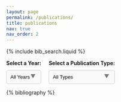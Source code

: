 ```yaml
---
layout: page
permalink: /publications/
title: publications
nav: true
nav_order: 2
---
```


<!-- _pages/publications.md -->

<!-- Bibsearch Feature -->

{% include bib_search.liquid %}

<!-- Filter Feature -->
<div class="filters" style="text-align: left;">
  <div class="filter-item year-selector">
    <label for="yearSelect">Select a Year: </label>
    <div class="custom-select-wrapper">
      <select id="yearSelect" onchange="filterPublications()">
        <option value="all">All Years</option>
        <!-- JavaScript will populate years here -->
      </select>
    </div>
  </div>

<div class="filter-item type-selector">
    <label for="typeSelect">Select a Publication Type: </label>
    <div class="custom-select-wrapper">
      <select id="typeSelect" onchange="filterPublications()">
        <option value="all">All Types</option>
        <option value="article">Article</option>
        <option value="conference">Conference Papers</option>
        <option value="book">Book Chapters</option>
        <option value="thesis">Theses</option>
        <!-- Add more types as needed -->
      </select>
    </div>
  </div>
</div>

<script>
  const minYear = 2010; // Adjust based on your data
  const maxYear = new Date().getFullYear(); // Current year
  const yearSelect = document.getElementById('yearSelect');
  for (let year = maxYear; year >= minYear; year--) {
    const option = document.createElement('option');
    option.value = option.textContent = year;
    yearSelect.appendChild(option);
  }
</script>

<script>
function filterPublications() {
  const selectedYear = document.getElementById('yearSelect').value;
  const selectedType = document.getElementById('typeSelect').value;
  const entries = document.querySelectorAll('.row .col-sm-8');

  entries.forEach(entry => {
    const entryYear = entry.getAttribute('data-year');
    const entryType = entry.getAttribute('data-type');

    // Check if the entry matches the selected filters
    const matchYear = selectedYear === 'all' || entryYear === selectedYear;
    const matchType = selectedType === 'all' || entryType === selectedType;

    // Show or hide the entry based on filter match
    entry.parentElement.style.display = matchYear && matchType ? '' : 'none';
  });
}
</script>

<div class="publications">

{% bibliography %}

</div>


<style>
  .filters {
    display: flex;
    flex-direction: row;
    gap: 20px;
    align-items: flex-start; /* Aligns items to the left */
    max-width: 300px;
    margin: 0; /* Adjust or remove margin as needed */
  }

  .custom-select-wrapper {
    position: relative;
    width: 100%;
  }

  select {
    width: 100%;
    padding: 10px;
    margin-top: 5px;
    border: 1px solid #ccc;
    border-radius: 5px;
    appearance: none; /* Removes default styling of select */
    background-color: #f9f9f9;
  }

  .custom-select-wrapper:after {
    content: "\25BC"; /* Adds custom arrow */
    position: absolute;
    top: 50%;
    right: 15px;
    transform: translateY(-50%);
    pointer-events: none;
    color: #777;
  }

  label {
    font-weight: bold;
    margin-bottom: 5px;
    display: block;
  }
</style>